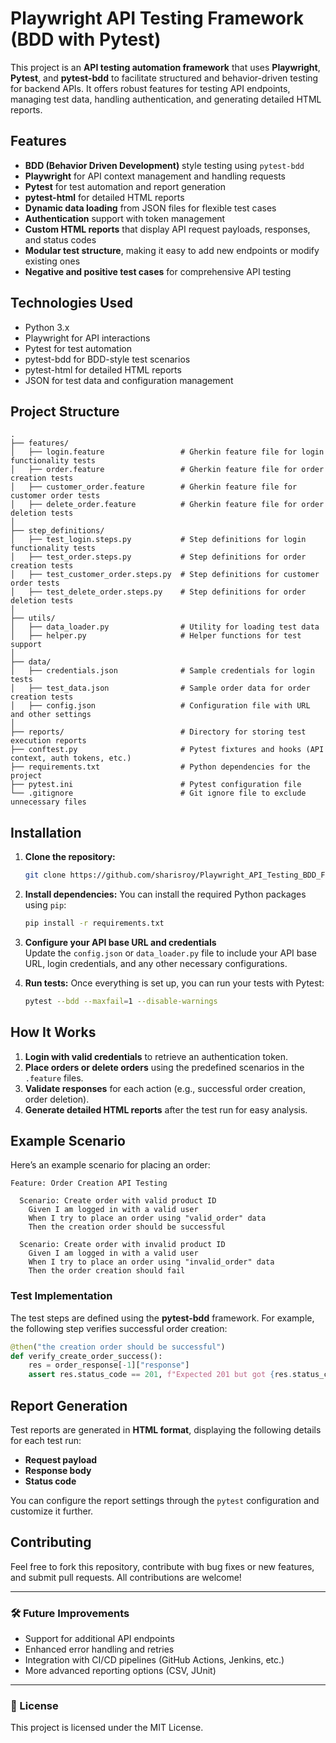 
# Playwright API Testing Framework (BDD with Pytest)

This project is an **API testing automation framework** that uses **Playwright**, **Pytest**, and **pytest-bdd** to facilitate structured and behavior-driven testing for backend APIs. It offers robust features for testing API endpoints, managing test data, handling authentication, and generating detailed HTML reports.

## Features

- **BDD (Behavior Driven Development)** style testing using `pytest-bdd`
- **Playwright** for API context management and handling requests
- **Pytest** for test automation and report generation
- **pytest-html** for detailed HTML reports
- **Dynamic data loading** from JSON files for flexible test cases
- **Authentication** support with token management
- **Custom HTML reports** that display API request payloads, responses, and status codes
- **Modular test structure**, making it easy to add new endpoints or modify existing ones
- **Negative and positive test cases** for comprehensive API testing

## Technologies Used

- Python 3.x
- Playwright for API interactions
- Pytest for test automation
- pytest-bdd for BDD-style test scenarios
- pytest-html for detailed HTML reports
- JSON for test data and configuration management

## Project Structure

```
.
├── features/                       
│   ├── login.feature                 # Gherkin feature file for login functionality tests
│   ├── order.feature                 # Gherkin feature file for order creation tests
│   ├── customer_order.feature        # Gherkin feature file for customer order tests
│   ├── delete_order.feature          # Gherkin feature file for order deletion tests
│
├── step_definitions/                 
│   ├── test_login.steps.py           # Step definitions for login functionality tests
│   ├── test_order.steps.py           # Step definitions for order creation tests
│   ├── test_customer_order.steps.py  # Step definitions for customer order tests
│   ├── test_delete_order.steps.py    # Step definitions for order deletion tests
│
├── utils/                           
│   ├── data_loader.py                # Utility for loading test data
│   ├── helper.py                     # Helper functions for test support
│
├── data/                            
│   ├── credentials.json              # Sample credentials for login tests
│   ├── test_data.json                # Sample order data for order creation tests
│   ├── config.json                   # Configuration file with URL and other settings
│
├── reports/                          # Directory for storing test execution reports
├── conftest.py                       # Pytest fixtures and hooks (API context, auth tokens, etc.)
├── requirements.txt                  # Python dependencies for the project
├── pytest.ini                        # Pytest configuration file
└── .gitignore                        # Git ignore file to exclude unnecessary files

```

## Installation

1. **Clone the repository:**
   ```bash
   git clone https://github.com/sharisroy/Playwright_API_Testing_BDD_Framework
   ```

2. **Install dependencies:**
   You can install the required Python packages using `pip`:
   ```bash
   pip install -r requirements.txt
   ```

3. **Configure your API base URL and credentials**  
   Update the `config.json` or `data_loader.py` file to include your API base URL, login credentials, and any other necessary configurations.

4. **Run tests:**
   Once everything is set up, you can run your tests with Pytest:
   ```bash
   pytest --bdd --maxfail=1 --disable-warnings
   ```

## How It Works

1. **Login with valid credentials** to retrieve an authentication token.
2. **Place orders or delete orders** using the predefined scenarios in the `.feature` files.
3. **Validate responses** for each action (e.g., successful order creation, order deletion).
4. **Generate detailed HTML reports** after the test run for easy analysis.

## Example Scenario

Here’s an example scenario for placing an order:

```gherkin
Feature: Order Creation API Testing

  Scenario: Create order with valid product ID
    Given I am logged in with a valid user
    When I try to place an order using "valid_order" data
    Then the creation order should be successful

  Scenario: Create order with invalid product ID
    Given I am logged in with a valid user
    When I try to place an order using "invalid_order" data
    Then the order creation should fail
```

### Test Implementation

The test steps are defined using the **pytest-bdd** framework. For example, the following step verifies successful order creation:

```python
@then("the creation order should be successful")
def verify_create_order_success():
    res = order_response[-1]["response"]
    assert res.status_code == 201, f"Expected 201 but got {res.status_code}: {res.text}"
```

## Report Generation

Test reports are generated in **HTML format**, displaying the following details for each test run:
- **Request payload**
- **Response body**
- **Status code**

You can configure the report settings through the `pytest` configuration and customize it further.

## Contributing

Feel free to fork this repository, contribute with bug fixes or new features, and submit pull requests. All contributions are welcome!

---

### 🛠️ Future Improvements

- Support for additional API endpoints
- Enhanced error handling and retries
- Integration with CI/CD pipelines (GitHub Actions, Jenkins, etc.)
- More advanced reporting options (CSV, JUnit)

---

### 📄 License

This project is licensed under the MIT License.
